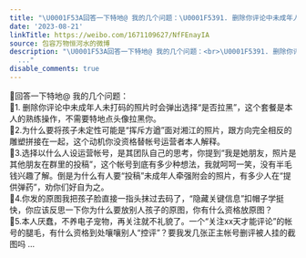 ```yaml
---
title: "\U0001F53A回答一下特地@ 我的几个问题：\U0001F5391. 删除你评论中未成年人未打码的照片时会弹出选择“是否拉黑”，这个套餐是本人的熟练操作，不需要特地点头像拉黑你。�..."
date: '2023-08-21'
linkTitle: https://weibo.com/1671109627/NfFEnayIA
source: 包容万物恒河水的微博
description: "\U0001F53A回答一下特地@ 我的几个问题：<br>\U0001F5391. 删除你评论中未成年人未打码的照片时会弹出选择“是否拉黑”，这个套餐是本人的熟练操作，不需要特地点头像拉黑你。<br>\U0001F5392.为什么要将孩子未定性可能是“挥斥方遒”面对湘江的照片，跟方向完全相反的雕塑拼接在一起，这个动机你没资格替帐号运营者本人解释。<br>\U0001F5393.选择以什么人设运营帐号，是其团队自己的思考，你提到“我是她朋友，照片是其他朋友在群里的投稿”，这个帐号到底有多少种想法，我就呵呵一笑，没有半毛钱兴趣了解。倒是为什么有人要“投稿”未成年人牵强附会的照片，有多少人在“提供弹药”，劝你们好自为之。<br>\U0001F5394.你发的原图我把孩子脸直接一指头抹过去码了，“隐藏关键信息”扣帽子学挺快，你应该反思一下你为什么要放别人孩子的原图，你有什么资格放原图？<br>\U0001F5395.本人厌蠢，不养电子宠物，再关注就不礼貌了。一个“关注xx天才能评论”的帐号的腿毛，有什么资格到处嚷嚷别人“控评”？要我发几张正主帐号删评被人挂的截图吗
  ..."
disable_comments: true
---
```

🔺回答一下特地@ 我的几个问题：<br>🔹1. 删除你评论中未成年人未打码的照片时会弹出选择“是否拉黑”，这个套餐是本人的熟练操作，不需要特地点头像拉黑你。<br>🔹2.为什么要将孩子未定性可能是“挥斥方遒”面对湘江的照片，跟方向完全相反的雕塑拼接在一起，这个动机你没资格替帐号运营者本人解释。<br>🔹3.选择以什么人设运营帐号，是其团队自己的思考，你提到“我是她朋友，照片是其他朋友在群里的投稿”，这个帐号到底有多少种想法，我就呵呵一笑，没有半毛钱兴趣了解。倒是为什么有人要“投稿”未成年人牵强附会的照片，有多少人在“提供弹药”，劝你们好自为之。<br>🔹4.你发的原图我把孩子脸直接一指头抹过去码了，“隐藏关键信息”扣帽子学挺快，你应该反思一下你为什么要放别人孩子的原图，你有什么资格放原图？<br>🔹5.本人厌蠢，不养电子宠物，再关注就不礼貌了。一个“关注xx天才能评论”的帐号的腿毛，有什么资格到处嚷嚷别人“控评”？要我发几张正主帐号删评被人挂的截图吗 ...